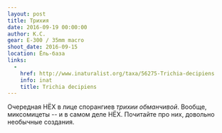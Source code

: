 ```yaml
---
layout: post
title: Трихия
date: 2016-09-19 00:00:00
author: К.С.
gear: E-300 / 35mm macro
shoot_date: 2016-09-15
location: Ёль-база
links:
  -
    href: http://www.inaturalist.org/taxa/56275-Trichia-decipiens
    info: inat
    title: Trichia decipiens
---
```


Очередная НЁХ в лице спорангиев _трихии обманчивой_. Вообще, миксомицеты -- и в самом деле НЁХ. Почитайте про них, довольно необычные создания.

